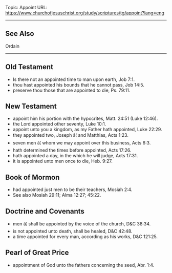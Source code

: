 Topic: Appoint
URL: https://www.churchofjesuschrist.org/study/scriptures/tg/appoint?lang=eng

---

## See Also

Ordain

---

## Old Testament

- Is there not an appointed time to man upon earth, Job 7:1.
- thou hast appointed his bounds that he cannot pass, Job 14:5.
- preserve thou those that are appointed to die, Ps. 79:11.

## New Testament

- appoint him his portion with the hypocrites, Matt. 24:51 (Luke 12:46).
- the Lord appointed other seventy, Luke 10:1.
- appoint unto you a kingdom, as my Father hath appointed, Luke 22:29.
- they appointed two, Joseph â¦ and Matthias, Acts 1:23.
- seven men â¦ whom we may appoint over this business, Acts 6:3.
- hath determined the times before appointed, Acts 17:26.
- hath appointed a day, in the which he will judge, Acts 17:31.
- it is appointed unto men once to die, Heb. 9:27.

## Book of Mormon

- had appointed just men to be their teachers, Mosiah 2:4.
- See also Mosiah 29:11; Alma 12:27; 45:22.

## Doctrine and Covenants

- men â¦ shall be appointed by the voice of the church, D&C 38:34.
- is not appointed unto death, shall be healed, D&C 42:48.
- a time appointed for every man, according as his works, D&C 121:25.

## Pearl of Great Price

- appointment of God unto the fathers concerning the seed, Abr. 1:4.

